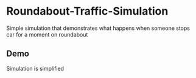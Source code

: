 Roundabout-Traffic-Simulation
=============================

Simple simulation that demonstrates what happens when someone stops car for a moment on roundabout


Demo
----

Simulation is simplified